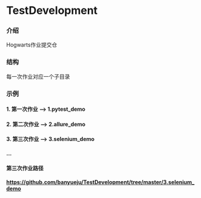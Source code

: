 # TestDevelopment

### 介绍
Hogwarts作业提交仓

### 结构
每一次作业对应一个子目录


### 示例

#### 1.  第一次作业 ——> 1.pytest_demo
#### 2.  第二次作业 ——> 2.allure_demo
#### 3.  第三次作业 ——> 3.selenium_demo
#### ...

#### 第三次作业路径  

#### https://github.com/banyueju/TestDevelopment/tree/master/3.selenium_demo

